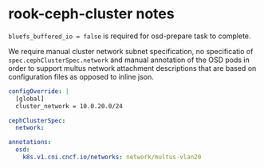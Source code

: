 # rook-ceph-cluster notes

``bluefs_buffered_io = false`` is required for osd-prepare task to complete.

We require manual cluster network subnet specification, no specificatio of `spec.cephClusterSpec.network` and
manual annotation of the OSD pods in order to support multus network attachment descriptions
that are based on configuration files as opposed to inline json.

```yaml
configOverride: |
  [global]
  cluster_network = 10.0.20.0/24
```

```yaml
cephClusterSpec:
  network:
```

```yaml
annotations:
  osd:
    k8s.v1.cni.cncf.io/networks: network/multus-vlan20
```
